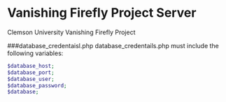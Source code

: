Vanishing Firefly Project Server
================

Clemson University Vanishing Firefly Project

###database_credentaisl.php
database_credentails.php must include the following variables:

```php
$database_host;
$database_port;
$database_user;
$database_password;
$database;
```
